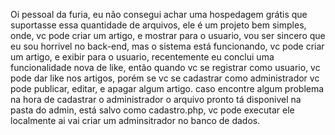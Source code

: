 Oi pessoal da furia, eu não consegui achar uma hospedagem grátis que suportasse essa quantidade de arquivos, ele é um projeto bem simples, onde, vc pode criar um artigo, e mostrar para o usuario, vou ser sincero que eu sou horrivel no back-end, mas o sistema está funcionando, vc pode criar um artigo, e exibir para o usuario, recentemente eu conclui uma funcionalidade nova de like, então quando vc se registrar como usuario, vc pode dar like nos artigos, porém se vc se cadastrar como administrador vc pode publicar, editar, e apagar algum artigo. caso encontre algum problema na hora de cadastrar o administrador o arquivo pronto tá disponivel na pasta do admin, está salvo como cadastro.php, vc pode executar ele localmente ai vai criar um adminsitrador no banco de dados.
